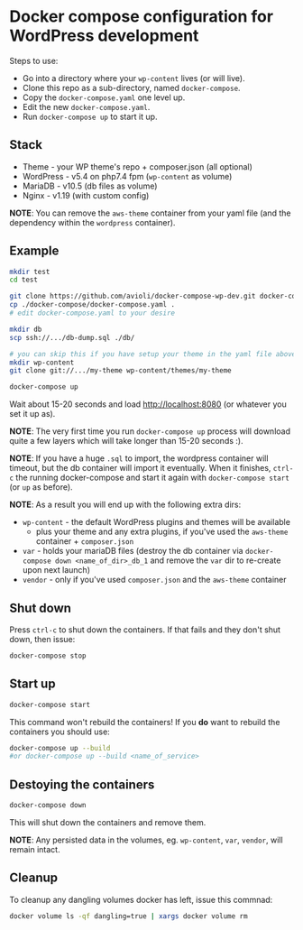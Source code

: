 # Docker compose configuration for WordPress development

Steps to use:

  * Go into a directory where your `wp-content` lives (or will live).
  * Clone this repo as a sub-directory, named `docker-compose`.
  * Copy the `docker-compose.yaml` one level up.
  * Edit the new `docker-compose.yaml`.
  * Run `docker-compose up` to start it up.

## Stack

  * Theme - your WP theme's repo + composer.json (all optional)
  * WordPress - v5.4 on php7.4 fpm (`wp-content` as volume)
  * MariaDB - v10.5 (db files as volume)
  * Nginx - v1.19 (with custom config)

**NOTE**: You can remove the `aws-theme` container from your yaml file (and the dependency within the `wordpress` container).

## Example

```sh
mkdir test
cd test

git clone https://github.com/avioli/docker-compose-wp-dev.git docker-compose
cp ./docker-compose/docker-compose.yaml .
# edit docker-compose.yaml to your desire

mkdir db
scp ssh://.../db-dump.sql ./db/

# you can skip this if you have setup your theme in the yaml file above
mkdir wp-content
git clone git://.../my-theme wp-content/themes/my-theme

docker-compose up
```

Wait about 15-20 seconds and load
[http://localhost:8080](http://localhost:8080) (or whatever you set it up as).

**NOTE**: The very first time you run `docker-compose up` process will download
quite a few layers which will take longer than 15-20 seconds :).

**NOTE**: If you have a huge `.sql` to import, the wordpress container will
timeout, but the db container will import it eventually. When it finishes,
`ctrl-c` the running docker-compose and start it again with
`docker-compose start` (or `up` as before).

**NOTE**: As a result you will end up with the following extra dirs:

  * `wp-content` - the default WordPress plugins and themes will be available
    - plus your theme and any extra plugins, if you've used the `aws-theme` container + `composer.json`
  * `var` - holds your mariaDB files (destroy the db container via `docker-compose down <name_of_dir>_db_1` and remove the `var` dir to re-create upon next launch)
  * `vendor` - only if you've used `composer.json` and the `aws-theme` container

## Shut down

Press `ctrl-c` to shut down the containers.
If that fails and they don't shut down, then issue:

```sh
docker-compose stop
```

## Start up

```sh
docker-compose start
```

This command won't rebuild the containers! If you **do** want to rebuild the containers you should use:

```sh
docker-compose up --build
#or docker-compose up --build <name_of_service>
```

## Destoying the containers

```sh
docker-compose down
```

This will shut down the containers and remove them.

**NOTE**: Any persisted data in the volumes, eg. `wp-content`, `var`, `vendor`, will remain intact.

## Cleanup

To cleanup any dangling volumes docker has left, issue this commnad:

```sh
docker volume ls -qf dangling=true | xargs docker volume rm
```
